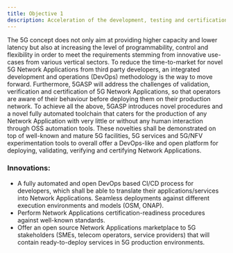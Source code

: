 ```yaml
---
title: Objective 1
description: Acceleration of the development, testing and certification of Network Applications, through the creation of a common platform, DevOps tools and a certification roadmap.
---
```


The 5G concept does not only aim at providing higher capacity and lower latency but also at increasing the level of programmability, control and flexibility in order to meet the requirements stemming from innovative use-cases from various vertical sectors. To reduce the time-to-market for novel 5G Network Applications from third party developers, an integrated development and operations (DevOps) methodology is the way to move forward. Furthermore, 5GASP will address the challenges of validation, verification and certification of 5G Network Applications, so that operators are aware of their behaviour before deploying them on their production network. To achieve all the above, 5GASP introduces novel procedures and a novel fully automated toolchain that caters for the production of any Network Application with very little or without any human interaction through OSS automation tools. These novelties shall be demonstrated on top of well-known and mature 5G facilities, 5G services and 5G/NFV experimentation tools to overall offer a DevOps-like and open platform for deploying, validating, verifying and certifying Network Applications.


### Innovations:

* A fully automated and open DevOps based CI/CD process for developers, which shall be able to translate their applications/services into Network Applications.
Seamless deployments against different execution environments and models (OSM, ONAP).
* Perform Network Applications certification-readiness procedures against well-known standards.
* Offer an open source Network Applications marketplace to 5G stakeholders (SMEs, telecom operators, service providers) that will contain ready-to-deploy services in 5G production environments.